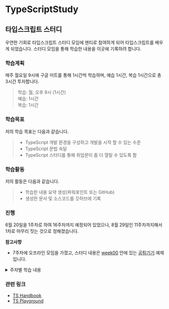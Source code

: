 # TypeScriptStudy

## 타입스크립트 스터디

우연한 기회로 타입스크립트 스터디 모임에 멘티로 참여하게 되어 타입스크립트를 배우게 되었습니다.
스터디 모임을 통해 학습한 내용을 이곳에 기록하려 합니다.

### 학습계획

매주 월요일 9시에 구글 미트를 통해 1시간씩 학습하며, 예습 1시간, 복습 1시간으로 총 3시간 투자합니다.

> 학습: 월, 오후 9시 (1시간)  
> 예습: 1시간  
> 복습: 1시간  

### 학습목표

저의 학습 목표는 다음과 같습니다.

> - TypeScript 개발 환경을 구성하고 개발을 시작 할 수 있는 수준
> - TypeScript 문법 숙달
> - TypeScript 스터디를 통해 취업문이 좀 더 열릴 수 있도록 함

### 학습활동

저의 활동은 다음과 같습니다.

> - 학습한 내용 요약 생성(파워포인트 또는 GitHub)
> - 생성한 문서 및 소스코드를 깃허브에 기록

### 진행

6월 20일을 1주차로 하여 16주차까지 예정되어 있었으나, 8월 29일인 11주차까지해서 1차로 마무리 짓는 것으로 정해졌습니다.

**참고사항**

- 7주차에 오프라인 모임을 가졌고, 스터디 내용은 [week00](./week00/) 안에 있는 [공튀기기](./week00/bounced_ball/) 예제입니다.

<details>
<summary>주차별 학습 내용</summary>

> [0주 - 오프라인 모임 ✔️](./week00/)  
> [1주 - The TypeScript Handbook ✔️](./week01/)  
> [2주 - The Basics ✔️](./week02/)  
> [3주 - Everyday Types ✔️](./week03/)  
> [4주 - Narrowing ✔️](./week04/)  
> [5주 - More on Functions ✔️](./week05/)  
> [6주 - Object Types ✔️](./week06/)  
> [7주 - 오프라인 모임 ✔️](./week00/bounced_ball/)  
> [8주 - Creating Types from Types: Generics ✔️](./week08/)  
> [9주 - Creating Types from Types ✔️](./week09/)  
> 10주 - Modules  
> 11주 - Classes  

</details>

### 관련 링크

- [TS Handbook](https://www.typescriptlang.org/docs/handbook/intro.html)
- [TS Playground](https://www.typescriptlang.org/play/)
